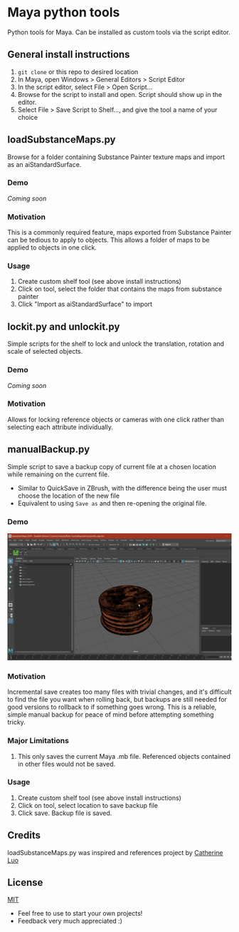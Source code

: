 # Maya python tools
Python tools for Maya. Can be installed as custom tools via the script editor.

## General install instructions
1. `git clone` or this repo to desired location
2. In Maya, open Windows > General Editors > Script Editor
3. In the script editor, select File > Open Script...
4. Browse for the script to install and open. Script should show up in the editor.
5. Select File > Save Script to Shelf..., and give the tool a name of your choice

## loadSubstanceMaps.py
Browse for a folder containing Substance Painter texture maps and import as an aiStandardSurface.

### Demo 
_Coming soon_

### Motivation
This is a commonly required feature, maps exported from Substance Painter can be tedious to apply to objects. This allows a folder of maps to be applied to objects in one click.

### Usage
1. Create custom shelf tool (see above install instructions)
2. Click on tool, select the folder that contains the maps from substance painter
3. Click "Import as aiStandardSurface" to import

## lockit.py and unlockit.py
Simple scripts for the shelf to lock and unlock the translation, rotation and scale of selected objects.

### Demo
_Coming soon_

### Motivation
Allows for locking reference objects or cameras with one click rather than selecting each attribute individually.

## manualBackup.py
Simple script to save a backup copy of current file at a chosen location while remaining on the current file. 
* Similar to QuickSave in ZBrush, with the difference being the user must choose the location of the new file
* Equivalent to using `Save as` and then re-opening the original file.

### Demo 
![Back up demo](demos/backup_maya_shelf_tool.gif)

### Motivation
Incremental save creates too many files with trivial changes, and it's difficult to find the file you want when rolling back, but backups are still needed for good versions to rollback to if something goes wrong. This is a reliable, simple manual backup for peace of mind before attempting something tricky.

### Major Limitations
 1. This only saves the current Maya .mb file. Referenced objects contained in other files would not be saved.

### Usage
1. Create custom shelf tool (see above install instructions)
2. Click on tool, select location to save backup file
3. Click save. Backup file is saved.

## Credits
loadSubstanceMaps.py was inspired and references project by [Catherine Luo](linkedin.com/in/catluo)

## License
[MIT](https://opensource.org/licenses/MIT)

* Feel free to use to start your own projects!
* Feedback very much appreciated :)

